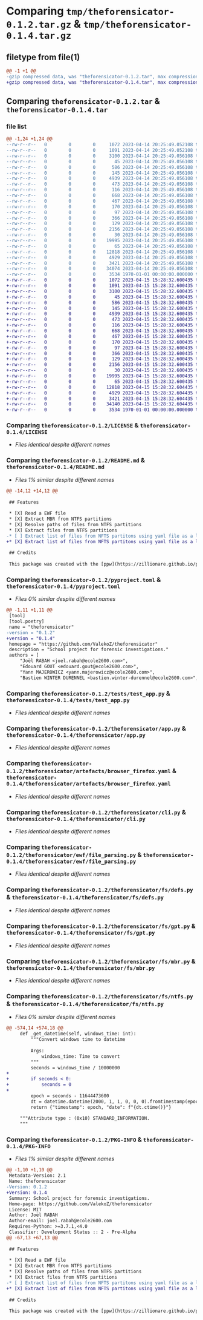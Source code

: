 # Comparing `tmp/theforensicator-0.1.2.tar.gz` & `tmp/theforensicator-0.1.4.tar.gz`

## filetype from file(1)

```diff
@@ -1 +1 @@
-gzip compressed data, was "theforensicator-0.1.2.tar", max compression
+gzip compressed data, was "theforensicator-0.1.4.tar", max compression
```

## Comparing `theforensicator-0.1.2.tar` & `theforensicator-0.1.4.tar`

### file list

```diff
@@ -1,24 +1,24 @@
--rw-r--r--   0        0        0     1072 2023-04-14 20:25:49.052108 theforensicator-0.1.2/LICENSE
--rw-r--r--   0        0        0     1091 2023-04-14 20:25:49.052108 theforensicator-0.1.2/README.md
--rw-r--r--   0        0        0     3100 2023-04-14 20:25:49.056108 theforensicator-0.1.2/pyproject.toml
--rw-r--r--   0        0        0       45 2023-04-14 20:25:49.056108 theforensicator-0.1.2/tests/__init__.py
--rw-r--r--   0        0        0      586 2023-04-14 20:25:49.056108 theforensicator-0.1.2/tests/test_app.py
--rw-r--r--   0        0        0      145 2023-04-14 20:25:49.056108 theforensicator-0.1.2/theforensicator/__init__.py
--rw-r--r--   0        0        0     4939 2023-04-14 20:25:49.056108 theforensicator-0.1.2/theforensicator/app.py
--rw-r--r--   0        0        0      473 2023-04-14 20:25:49.056108 theforensicator-0.1.2/theforensicator/artefacts/browser_chrome.yaml
--rw-r--r--   0        0        0      116 2023-04-14 20:25:49.056108 theforensicator-0.1.2/theforensicator/artefacts/browser_edge.yaml
--rw-r--r--   0        0        0      668 2023-04-14 20:25:49.056108 theforensicator-0.1.2/theforensicator/artefacts/browser_firefox.yaml
--rw-r--r--   0        0        0      467 2023-04-14 20:25:49.056108 theforensicator-0.1.2/theforensicator/artefacts/browser_ie.yaml
--rw-r--r--   0        0        0      170 2023-04-14 20:25:49.056108 theforensicator-0.1.2/theforensicator/artefacts/events_logs.yaml
--rw-r--r--   0        0        0       97 2023-04-14 20:25:49.056108 theforensicator-0.1.2/theforensicator/artefacts/prefetch.yaml
--rw-r--r--   0        0        0      366 2023-04-14 20:25:49.056108 theforensicator-0.1.2/theforensicator/artefacts/registry_system.yaml
--rw-r--r--   0        0        0      129 2023-04-14 20:25:49.056108 theforensicator-0.1.2/theforensicator/artefacts/registry_user.yaml
--rw-r--r--   0        0        0     2156 2023-04-14 20:25:49.056108 theforensicator-0.1.2/theforensicator/cli.py
--rw-r--r--   0        0        0       30 2023-04-14 20:25:49.056108 theforensicator-0.1.2/theforensicator/ewf/__init__.py
--rw-r--r--   0        0        0    19995 2023-04-14 20:25:49.056108 theforensicator-0.1.2/theforensicator/ewf/file_parsing.py
--rw-r--r--   0        0        0       65 2023-04-14 20:25:49.056108 theforensicator-0.1.2/theforensicator/fs/__init__.py
--rw-r--r--   0        0        0    12818 2023-04-14 20:25:49.056108 theforensicator-0.1.2/theforensicator/fs/defs.py
--rw-r--r--   0        0        0     4929 2023-04-14 20:25:49.056108 theforensicator-0.1.2/theforensicator/fs/gpt.py
--rw-r--r--   0        0        0     3421 2023-04-14 20:25:49.056108 theforensicator-0.1.2/theforensicator/fs/mbr.py
--rw-r--r--   0        0        0    34074 2023-04-14 20:25:49.056108 theforensicator-0.1.2/theforensicator/fs/ntfs.py
--rw-r--r--   0        0        0     3534 1970-01-01 00:00:00.000000 theforensicator-0.1.2/PKG-INFO
+-rw-r--r--   0        0        0     1072 2023-04-15 15:28:32.600435 theforensicator-0.1.4/LICENSE
+-rw-r--r--   0        0        0     1091 2023-04-15 15:28:32.600435 theforensicator-0.1.4/README.md
+-rw-r--r--   0        0        0     3100 2023-04-15 15:28:32.600435 theforensicator-0.1.4/pyproject.toml
+-rw-r--r--   0        0        0       45 2023-04-15 15:28:32.600435 theforensicator-0.1.4/tests/__init__.py
+-rw-r--r--   0        0        0      586 2023-04-15 15:28:32.600435 theforensicator-0.1.4/tests/test_app.py
+-rw-r--r--   0        0        0      145 2023-04-15 15:28:32.600435 theforensicator-0.1.4/theforensicator/__init__.py
+-rw-r--r--   0        0        0     4939 2023-04-15 15:28:32.600435 theforensicator-0.1.4/theforensicator/app.py
+-rw-r--r--   0        0        0      473 2023-04-15 15:28:32.600435 theforensicator-0.1.4/theforensicator/artefacts/browser_chrome.yaml
+-rw-r--r--   0        0        0      116 2023-04-15 15:28:32.600435 theforensicator-0.1.4/theforensicator/artefacts/browser_edge.yaml
+-rw-r--r--   0        0        0      668 2023-04-15 15:28:32.600435 theforensicator-0.1.4/theforensicator/artefacts/browser_firefox.yaml
+-rw-r--r--   0        0        0      467 2023-04-15 15:28:32.600435 theforensicator-0.1.4/theforensicator/artefacts/browser_ie.yaml
+-rw-r--r--   0        0        0      170 2023-04-15 15:28:32.600435 theforensicator-0.1.4/theforensicator/artefacts/events_logs.yaml
+-rw-r--r--   0        0        0       97 2023-04-15 15:28:32.600435 theforensicator-0.1.4/theforensicator/artefacts/prefetch.yaml
+-rw-r--r--   0        0        0      366 2023-04-15 15:28:32.600435 theforensicator-0.1.4/theforensicator/artefacts/registry_system.yaml
+-rw-r--r--   0        0        0      129 2023-04-15 15:28:32.600435 theforensicator-0.1.4/theforensicator/artefacts/registry_user.yaml
+-rw-r--r--   0        0        0     2156 2023-04-15 15:28:32.600435 theforensicator-0.1.4/theforensicator/cli.py
+-rw-r--r--   0        0        0       30 2023-04-15 15:28:32.600435 theforensicator-0.1.4/theforensicator/ewf/__init__.py
+-rw-r--r--   0        0        0    19995 2023-04-15 15:28:32.600435 theforensicator-0.1.4/theforensicator/ewf/file_parsing.py
+-rw-r--r--   0        0        0       65 2023-04-15 15:28:32.600435 theforensicator-0.1.4/theforensicator/fs/__init__.py
+-rw-r--r--   0        0        0    12818 2023-04-15 15:28:32.604435 theforensicator-0.1.4/theforensicator/fs/defs.py
+-rw-r--r--   0        0        0     4929 2023-04-15 15:28:32.604435 theforensicator-0.1.4/theforensicator/fs/gpt.py
+-rw-r--r--   0        0        0     3421 2023-04-15 15:28:32.604435 theforensicator-0.1.4/theforensicator/fs/mbr.py
+-rw-r--r--   0        0        0    34140 2023-04-15 15:28:32.604435 theforensicator-0.1.4/theforensicator/fs/ntfs.py
+-rw-r--r--   0        0        0     3534 1970-01-01 00:00:00.000000 theforensicator-0.1.4/PKG-INFO
```

### Comparing `theforensicator-0.1.2/LICENSE` & `theforensicator-0.1.4/LICENSE`

 * *Files identical despite different names*

### Comparing `theforensicator-0.1.2/README.md` & `theforensicator-0.1.4/README.md`

 * *Files 1% similar despite different names*

```diff
@@ -14,12 +14,12 @@
 
 ## Features
 
 * [X] Read a EWF file
 * [X] Extract MBR from NTFS partitions
 * [X] Resolve paths of files from NTFS partitions
 * [X] Extract files from NTFS partitions
-* [ ] Extract list of files from NFTS partitons using yaml file as a list
+* [X] Extract list of files from NFTS partitons using yaml file as a list
 
 ## Credits
 
 This package was created with the [ppw](https://zillionare.github.io/python-project-wizard) tool. For more information, please visit the [project page](https://zillionare.github.io/python-project-wizard/).
```

### Comparing `theforensicator-0.1.2/pyproject.toml` & `theforensicator-0.1.4/pyproject.toml`

 * *Files 0% similar despite different names*

```diff
@@ -1,11 +1,11 @@
 [tool]
 [tool.poetry]
 name = "theforensicator"
-version = "0.1.2"
+version = "0.1.4"
 homepage = "https://github.com/ValekoZ/theforensicator"
 description = "School project for forensic investigations."
 authors = [
     "Joël RABAH <joel.rabah@ecole2600.com>",
     "Edouard GOUT <edouard.gout@ecole2600.com>",
     "Yann MAJEROWICZ <yann.majerowicz@ecole2600.com>",
     "Bastien WINTER DURENNEL <bastien.winter-durennel@ecole2600.com>",
```

### Comparing `theforensicator-0.1.2/tests/test_app.py` & `theforensicator-0.1.4/tests/test_app.py`

 * *Files identical despite different names*

### Comparing `theforensicator-0.1.2/theforensicator/app.py` & `theforensicator-0.1.4/theforensicator/app.py`

 * *Files identical despite different names*

### Comparing `theforensicator-0.1.2/theforensicator/artefacts/browser_firefox.yaml` & `theforensicator-0.1.4/theforensicator/artefacts/browser_firefox.yaml`

 * *Files identical despite different names*

### Comparing `theforensicator-0.1.2/theforensicator/cli.py` & `theforensicator-0.1.4/theforensicator/cli.py`

 * *Files identical despite different names*

### Comparing `theforensicator-0.1.2/theforensicator/ewf/file_parsing.py` & `theforensicator-0.1.4/theforensicator/ewf/file_parsing.py`

 * *Files identical despite different names*

### Comparing `theforensicator-0.1.2/theforensicator/fs/defs.py` & `theforensicator-0.1.4/theforensicator/fs/defs.py`

 * *Files identical despite different names*

### Comparing `theforensicator-0.1.2/theforensicator/fs/gpt.py` & `theforensicator-0.1.4/theforensicator/fs/gpt.py`

 * *Files identical despite different names*

### Comparing `theforensicator-0.1.2/theforensicator/fs/mbr.py` & `theforensicator-0.1.4/theforensicator/fs/mbr.py`

 * *Files identical despite different names*

### Comparing `theforensicator-0.1.2/theforensicator/fs/ntfs.py` & `theforensicator-0.1.4/theforensicator/fs/ntfs.py`

 * *Files 0% similar despite different names*

```diff
@@ -574,14 +574,18 @@
     def _get_datetime(self, windows_time: int):
         """Convert windows time to datetime
 
         Args:
             windows_time: Time to convert
         """
         seconds = windows_time / 10000000
+        
+        if seconds < 0:
+            seconds = 0
+        
         epoch = seconds - 11644473600
         dt = datetime.datetime(2000, 1, 1, 0, 0, 0).fromtimestamp(epoch)
         return {"timestamp": epoch, "date": f"{dt.ctime()}"}
 
     """Attribute type : (0x10) STANDARD_INFORMATION.
     """
```

### Comparing `theforensicator-0.1.2/PKG-INFO` & `theforensicator-0.1.4/PKG-INFO`

 * *Files 1% similar despite different names*

```diff
@@ -1,10 +1,10 @@
 Metadata-Version: 2.1
 Name: theforensicator
-Version: 0.1.2
+Version: 0.1.4
 Summary: School project for forensic investigations.
 Home-page: https://github.com/ValekoZ/theforensicator
 License: MIT
 Author: Joël RABAH
 Author-email: joel.rabah@ecole2600.com
 Requires-Python: >=3.7.1,<4.0
 Classifier: Development Status :: 2 - Pre-Alpha
@@ -67,13 +67,13 @@
 
 ## Features
 
 * [X] Read a EWF file
 * [X] Extract MBR from NTFS partitions
 * [X] Resolve paths of files from NTFS partitions
 * [X] Extract files from NTFS partitions
-* [ ] Extract list of files from NFTS partitons using yaml file as a list
+* [X] Extract list of files from NFTS partitons using yaml file as a list
 
 ## Credits
 
 This package was created with the [ppw](https://zillionare.github.io/python-project-wizard) tool. For more information, please visit the [project page](https://zillionare.github.io/python-project-wizard/).
```

